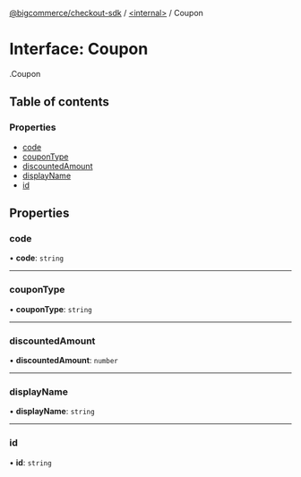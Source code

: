 [@bigcommerce/checkout-sdk](../README.md) / [<internal\>](../modules/internal_.md) / Coupon

# Interface: Coupon

[<internal>](../modules/internal_.md).Coupon

## Table of contents

### Properties

- [code](internal_.Coupon.md#code)
- [couponType](internal_.Coupon.md#coupontype)
- [discountedAmount](internal_.Coupon.md#discountedamount)
- [displayName](internal_.Coupon.md#displayname)
- [id](internal_.Coupon.md#id)

## Properties

### code

• **code**: `string`

___

### couponType

• **couponType**: `string`

___

### discountedAmount

• **discountedAmount**: `number`

___

### displayName

• **displayName**: `string`

___

### id

• **id**: `string`
